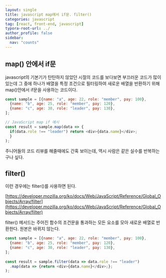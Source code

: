 ```yaml
---
layout: single
title: javascript map에서 if문. filter()
categories: javascript
tag: [react, front-end, javascript]
typora-root-url: ../
author_profile: false
sidebar:
  nav: "counts"
---
```


## map() 안에서 if문

javascript의 기본기가 탄탄하지 않았던 시절의 코드를 보다보면 부끄러운 코드가 많이 있는데 그 중에 하나가 배열을 특정 조건으로 필터링하여 새로운 배열을 반환하기 위해 map()안에서 if문을 사용하는 코드이다.

```javascript
const sample = [{name: "a", age: 22, role: "member", pay: 100},
  {name: "b", age: 25, role: "member", pay: 120},
  {name: "c", age: 30, role: "leader", pay: 130},
];

// JavaScript map if 예시               
const result = sample.map(data => {
  if(data.role !== "leader") return <div>{data.name}</div>;
  }
);
```

주니어들의 코드 리뷰를 해줄때에도 간혹 보이는데, 역시 사람은 같은 실수를 반복하는구나 싶다.



## filter()

이런 경우에는 filter()를 사용하면 된다.

[https://developer.mozilla.org/ko/docs/Web/JavaScript/Reference/Global_Objects/Array/filter](https://developer.mozilla.org/ko/docs/Web/JavaScript/Reference/Global_Objects/Array/filter)

filter() 메서드는 주어진 함수의 조건문을 통과하는 모든 요소를 모아 새로운 배열로 반환한다. 원본은 바뀌지 않는다.

```javascript
const sample = [{name: "a", age: 22, role: "member", pay: 100},
  {name: "b", age: 25, role: "member", pay: 120},
  {name: "c", age: 30, role: "leader", pay: 130},
];
               
const result = sample.filter(data => data.role !== "leader")
  .map(data => {return <div>{data.name}</div>;};
);
```

